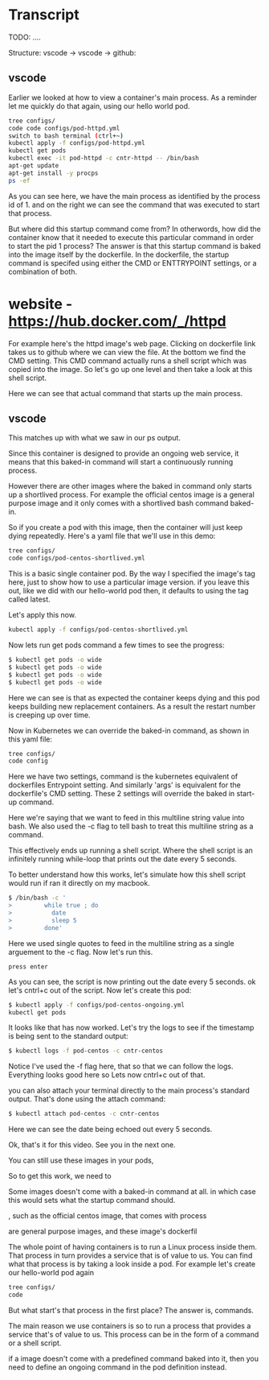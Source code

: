 # Transcript

TODO: ....

Structure:
vscode
-> vscode
-> github: 

## vscode


Earlier we looked at how to view a container's main process. As a reminder let me quickly do that again, using our hello world pod. 


```bash
tree configs/
code code configs/pod-httpd.yml
switch to bash terminal (ctrl+~) 
kubectl apply -f configs/pod-httpd.yml
kubectl get pods
kubectl exec -it pod-httpd -c cntr-httpd -- /bin/bash
apt-get update
apt-get install -y procps
ps -ef
```

As you can see here, we have the main process as identified by the process id of 1. and on the right we can see the command that was executed to start that process. 


But where did this startup command come from? In otherwords, how did the container know that it needed to execute this particular command in order to start the pid 1 process? The answer is that this startup command is baked into the image itself by the dockerfile. In the dockerfile, the startup command is specifed using either the CMD or ENTTRYPOINT settings, or a combination of both. 


# website - https://hub.docker.com/_/httpd

For example here's the httpd image's web page. Clicking on dockerfile link takes us to github where we can view the file. At the bottom we find the CMD setting. This CMD command actually runs a shell script which was copied into the image. So let's go up one level and then take a look at this shell script.

Here we can see that actual command that starts up the main process. 

## vscode

This matches up with what we saw in our ps output. 


Since this container is designed to provide an ongoing web service, it means that this baked-in command will start a continuously running process.







However there are other images where the baked in command only starts up a shortlived process. For example the official centos image is a general purpose image and it only comes with a shortlived bash command baked-in. 


So if you create a pod with this image, then the container will just keep dying repeatedly. Here's a yaml file that we'll use in this demo:

```bash
tree configs/
code configs/pod-centos-shortlived.yml 
```

This is a basic single container pod. By the way I specified the image's tag here, just to show how to use a particular image version. if you leave this out, like we did with our hello-world pod then, it defaults to using the tag called latest. 


Let's apply this now. 


```bash
kubectl apply -f configs/pod-centos-shortlived.yml
```

Now lets run get pods command a few times to see the progress:

```bash
$ kubectl get pods -o wide
$ kubectl get pods -o wide
$ kubectl get pods -o wide
$ kubectl get pods -o wide
```

Here we can see is that as expected the container keeps dying and this pod keeps building new replacement containers. As a result the restart number is creeping up over time.

Now in Kubernetes we can override the baked-in command, as shown in this yaml file:


```bash
tree configs/
code config
```

Here we have two settings, command is the kubernetes equivalent of dockerfiles Entrypoint setting. And similarly 'args' is equivalent for the dockerfile's CMD setting. These 2 settings will override the baked in start-up command. 

Here we're saying that we want to feed in this multiline string value into bash. We also used the -c flag to tell bash to treat this multiline string as a command. 

This effectively ends up running a shell script. Where the shell script is an infinitely running while-loop that prints out the date every 5 seconds. 

To better understand how this works, let's simulate how this shell script would run if ran it directly on my macbook. 



```bash - do some copy and paste. 
$ /bin/bash -c '
>         while true ; do
>           date 
>           sleep 5 
>         done'
```

Here we used single quotes to feed in the multiline string as a single arguement to the -c flag. Now let's run this. 


```instruction
press enter
```

As you can see, the script is now printing out the date every 5 seconds. ok let's cntrl+c out of the script. Now let's create this pod:

```bash
$ kubectl apply -f configs/pod-centos-ongoing.yml
kubectl get pods
```

It looks like that has now worked. Let's try the logs to see if the timestamp is being sent to the standard output:

```bash
$ kubectl logs -f pod-centos -c cntr-centos
```

Notice I've used the -f flag here, that so that we can follow the logs. Everything looks good here so Lets now cntrl+c out of that. 

you can also attach your terminal directly to the main process's standard output. That's done using the attach command:

```bash
$ kubectl attach pod-centos -c cntr-centos
```

Here we can see the date being echoed out every 5 seconds. 

Ok, that's it for this video. See you in the next one. 
























You can still use these images in your pods, 

So to get this work, we need to 



Some images doesn't come with a baked-in command at all. in which case this would sets what the startup command should. 



, such as the official centos image, that comes with process 


 are general purpose images, and these  image's dockerfil






The whole point of having containers is to run a Linux process inside them. That process in turn provides a service that is of value to us. You can find what that process is by taking a look inside a pod. For example let's create our hello-world pod again

```bash
tree configs/
code 
```




But what start's that process in the first place? The answer is, commands.




The main reason we use containers is so to run a process that provides a service that's of value to us. This process can be in the form of a command or a shell script. 

if a image doesn't come with a predefined command baked into it, then you need to define an ongoing command in the pod definition instead. 
